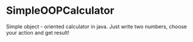 # SimpleOOPCalculator
Simple object - oriented calculator in java.
Just write two numbers, choose your action and get result!
